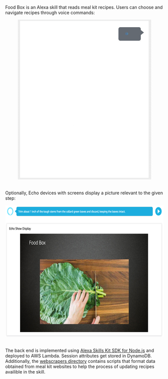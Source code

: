 Food Box is an Alexa skill that reads meal kit recipes. Users can choose and navigate recipes through voice commands:

<div align="center"><img src=demos/dialog.gif width=424 height=508 /></div>

<br>Optionally, Echo devices with screens display a picture relevant to the given step:

<div align="center"><img src=demos/display.png width=661 height=419 /></div>

<br>The back end is implemented using [Alexa Skills Kit SDK for Node.js](https://github.com/alexa/alexa-skills-kit-sdk-for-nodejs) and deployed to AWS Lambda. Session attributes get stored in DynamoDB. Additionally, the [webscrapers directory](https://github.com/filtyc/food-box/tree/master/webscrapers) contains scripts that format data obtained from meal kit websites to help the process of updating recipes availible in the skill.
